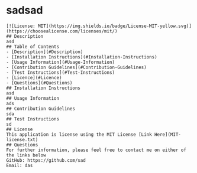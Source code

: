 # sadsad
    [![License: MIT](https://img.shields.io/badge/License-MIT-yellow.svg)](https://choosealicense.com/licenses/mit/)
    ## Description
    asd
    ## Table of Contents
    - [Description](#Description)
    - [Installation Instructions](#Installation-Instructions)
    - [Usage Information](#Usage-Information)
    - [Contribution Guidelines](#Contribution-Guidelines)
    - [Test Instructions](#Test-Instructions)
    - [Licence](#Licence)
    - [Questions](#Questions)
    ## Installation Instructions
    asd
    ## Usage Information
    ads
    ## Contribution Guidelines
    sda
    ## Test Instructions
    sd
    ## License
    This application is license using the MIT License [Link Here](MIT-license.txt)
    ## Questions
    For further information, please feel free to contact me on either of the links below
    GitHub: https://github.com/sad
    Email: das